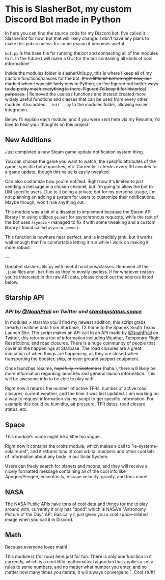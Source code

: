 # This is SlasherBot, my custom Discord Bot made in Python

In here you can find the source code for my Discord bot, I've called it SlasherBot for now, but that will likely change. I don't have any plans to make this public unless for some reason it becomes useful.

`bot.py` is the base file for running the bot and connecting all of the modules to it. In the future I will make a GUI for the bot containing all kinds of cool information!

Inside the modules folder is slasherUtils.py, this is where I keep all of my custom functions/classes for the bot. ~~It's a little bit barren right now, as I made it when I was still fairly new to Python, so I've figured out better ways to do pretty much everything in there. Figured I'd keep it for historical purposes.~~ | Removed the useless functions and instead created more widely useful functions and classes that can be used from every other module. Also added `__init__.py` to the modules folder, allowing easier integration.

Below I'll explain each module, and if you were sent here via my Resume, I'd love to hear your thoughts on this project!

## New Additions

Just completed a new Steam game update notification system thing.

You can choose the game you want to watch, the specific attributes of the game, specific beta branches, etc. Currently it checks every 30 minutes for a game update, though this value is easily tweaked.

Can also customize how you're notified. Right now it's limited to just sending a message in a chosen channel, but I'm going to allow the bot to DM specific users. Due to it being a private bot for my personal usage, I'm not planning on adding a system for users to customize their notifications. Maybe though, won't rule anything out.

This module was a bit of a disaster to implement because the Steam API library I'm using utilizes `gevent` for asynchronous requests, while the rest of the bot uses `asyncio` - managed to fix it with some tweaking and a custom library I found called `asyncio_gevent`.

This function is nowhere near perfect, and is incredibly jank, but it works well enough that I'm comfortable letting it run while I work on making it more robust.

--

Updated slasherUtils.py with useful functions/classes.
Removed all the `.json` files and `.bat` files as they're mostly useless. If for whatever reason you're interested in the raw API data, please check out the sources listed below.

## Starship API

### _API by [@NoahPrail](https://twitter.com/NoahPrail) on Twitter and [starshipstatus.space](https://starshipstatus.space/)_

In modules > starship you'll find my newest addition, this script grabs (nearly) realtime data from Starbase, TX home to the SpaceX South Texas Launch Site.
The script makes an API call to an API made by [@NoahPrail](https://twitter.com/NoahPrail) on Twitter, this returns a ton of information including Weather, Temporary Flight Restrictions, and road closures.
There is a huge community of people that cover all the happenings at Starbase. The road closures are a great indication of when things are happening, as they are closed when transporting the booster, ship, or even ground support equipment.

Once launches resume, ~~hopefully in September~~ (haha.), there will likely be more information regarding launches and general launch information. This will be awesome info to be able to play with.

Right now it returns the number of active TFRs, number of active road closures, current weather, and the time it was last updated.
I am working on a way to request information via my script to get specific information. For example this could be humidity, air pressure, TFR dates, road closure status, etc.

## Space

This module's name might be a little too vague.

Right now it contains the orbits module, which makes a call to "le-systeme-solaire.net", and it returns tons of cool orbital numbers and other cool bits of information about any body in our Solar System.

Users can freely search for planets and moons, and they will receive a nicely formatted message containing all of the cool info like Apogee/Perigee, eccentricity, escape velocity, gravity, and tons more!

## NASA

The NASA Public APIs have tons of cool data and things for me to play around with, currently it only has "apod" which is NASA's "Astronomy Picture of the Day" API. Basically it just gives you a cool space-related image when you call it in Discord.

## Math

Because everyone loves math!

This module is (for now) here just for fun. There is only one function in it currently, which is a cool little mathematical algorithm that applies a set a rules to some numbers, and no matter what number you enter, and no matter how many times you iterate, it will always converge to 1. Cool stuff!
